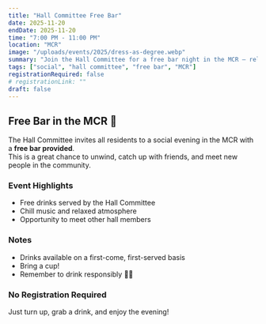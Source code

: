 ```yaml
---
title: "Hall Committee Free Bar"
date: 2025-11-20
endDate: 2025-11-20
time: "7:00 PM - 11:00 PM"
location: "MCR"
image: "/uploads/events/2025/dress-as-degree.webp"
summary: "Join the Hall Committee for a free bar night in the MCR — relax, meet new people, and enjoy the evening together."
tags: ["social", "hall committee", "free bar", "MCR"]
registrationRequired: false
# registrationLink: ""
draft: false
---
```


## Free Bar in the MCR 🍻

The Hall Committee invites all residents to a social evening in the MCR with a **free bar provided**.  
This is a great chance to unwind, catch up with friends, and meet new people in the community.

### Event Highlights

- Free drinks served by the Hall Committee
- Chill music and relaxed atmosphere
- Opportunity to meet other hall members

### Notes

- Drinks available on a first-come, first-served basis
- Bring a cup!
- Remember to drink responsibly 🍷🍺

### No Registration Required

Just turn up, grab a drink, and enjoy the evening!
